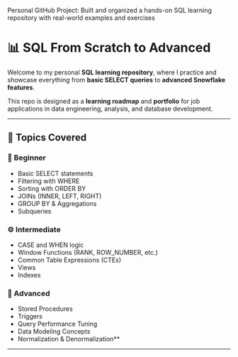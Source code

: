 Personal GitHub Project:  Built and organized a hands-on SQL learning repository with real-world examples and exercises

# 📊 SQL From Scratch to Advanced

Welcome to my personal **SQL learning repository**, where I practice and showcase everything from **basic SELECT queries** to **advanced Snowflake features**.

This repo is designed as a **learning roadmap** and **portfolio** for job applications in data engineering, analysis, and database development.

---

## 📌 Topics Covered

### 🔰 Beginner
- Basic SELECT statements
- Filtering with WHERE
- Sorting with ORDER BY
- JOINs (INNER, LEFT, RIGHT)
- GROUP BY & Aggregations
- Subqueries

### ⚙️ Intermediate
- CASE and WHEN logic
- Window Functions (RANK, ROW_NUMBER, etc.)
- Common Table Expressions (CTEs)
- Views
- Indexes

### 🚀 Advanced
- Stored Procedures
- Triggers
- Query Performance Tuning
- Data Modeling Concepts
- Normalization & Denormalization**
---
